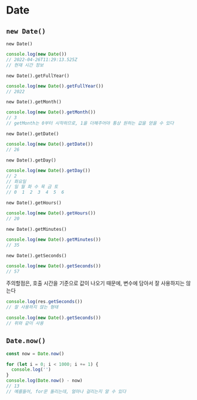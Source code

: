 # Date

## `new Date()`

`new Date()`
```js
console.log(new Date())
// 2022-04-26T11:29:13.525Z
// 현재 시간 정보
```

`new Date().getFullYear()`
```js
console.log(new Date().getFullYear())
// 2022
```

`new Date().getMonth()`
```js
console.log(new Date().getMonth())
// 3
// getMonth는 0부터 시작하므로, 1을 더해주어야 통상 원하는 값을 얻을 수 있다
```

`new Date().getDate()`
```js
console.log(new Date().getDate())
// 26
```

`new Date().getDay()`
```js
console.log(new Date().getDay())
// 2
// 화요일
// 일 월 화 수 목 금 토
// 0  1  2  3  4  5  6
```

`new Date().getHours()`
```js
console.log(new Date().getHours())
// 20
```

`new Date().getMinutes()`
```js
console.log(new Date().getMinutes())
// 35
```

`new Date().getSeconds()`
```js
console.log(new Date().getSeconds())
// 57
```

주의할점은, 호출 시간을 기준으로 값이 나오기 때문에, 
변수에 담아서 잘 사용하지는 않는다
```js
console.log(res.getSeconds())
// 잘 사용하지 않는 형태

console.log(new Date().getSeconds())
// 위와 같이 사용
```

## `Date.now()`
```js
const now = Date.now()

for (let i = 0; i < 1000; i += 1) {
  console.log('')
}
console.log(Date.now() - now)
// 13
// 예를들어, for문 돌리는데, 얼마나 걸리는지 알 수 있다
```